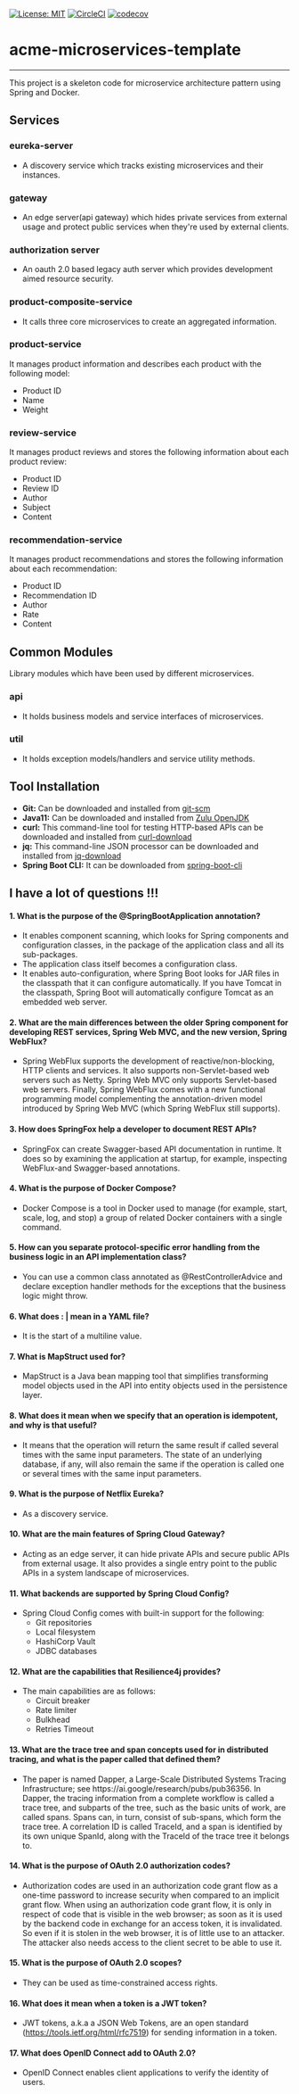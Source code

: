 [![License: MIT](https://img.shields.io/badge/License-MIT-yellow.svg)](https://opensource.org/licenses/MIT)
[![CircleCI](https://img.shields.io/circleci/build/github/uppnrise/acme-microservice-template?token=4335d02d7ba72d490a8a10b2d9c455cab6316b61)](https://app.circleci.com/pipelines/github/uppnrise/acme-microservice-template)
[![codecov](https://codecov.io/gh/uppnrise/acme-microservice-template/branch/master/graph/badge.svg?token=TBR1L2U0FK)](https://codecov.io/gh/uppnrise/acme-microservice-template)
# acme-microservices-template

---
This project is a skeleton code for microservice architecture pattern using Spring and Docker.

## Services

### eureka-server
- A discovery service which tracks existing microservices and their instances.

### gateway
- An edge server(api gateway) which hides private services from external usage and protect public services when they're used by external clients. 

### authorization server
- An oauth 2.0 based legacy auth server which provides development aimed resource security.

### product-composite-service
- It calls three core microservices to create an aggregated information.

### product-service
It manages product information and describes each product with the following model:

- Product ID
- Name
- Weight

### review-service
It manages product reviews and stores the following information about each product review:

- Product ID
- Review ID
- Author
- Subject
- Content

### recommendation-service
It manages product recommendations and stores the following information about each recommendation:

- Product ID
- Recommendation ID
- Author
- Rate
- Content

## Common Modules
Library modules which have been used by different microservices.

### api
- It holds business models and service interfaces of microservices.

### util
- It holds exception models/handlers and service utility methods.

## Tool Installation

- **Git:** Can be downloaded and installed from [git-scm](https://git-scm.com/downloads)
- **Java11:** Can be downloaded and installed from [Zulu OpenJDK](https://www.azul.com/downloads/zulu-community/?version=java-11-lts&package=jdk)
- **curl:** This command-line tool for testing HTTP-based APIs can be downloaded and installed from [curl-download](https://curl.se/download.html)
- **jq:** This command-line JSON processor can be downloaded and installed from [jq-download](https://stedolan.github.io/jq/download/)
- **Spring Boot CLI:** It can be downloaded from [spring-boot-cli](https://docs.spring.io/spring-boot/docs/current/reference/html/getting-started.html#getting-started-installing-the-cli)


## I have a lot of questions !!!

#### 1. What is the purpose of the @SpringBootApplication annotation?
* It enables component scanning, which looks for Spring components and configuration classes, in the package of the application class and all its sub-packages.
* The application class itself becomes a configuration class.
* It enables auto-configuration, where Spring Boot looks for JAR files in the classpath that it can configure automatically. If you have Tomcat in the classpath, Spring Boot will automatically configure Tomcat as an embedded web server.

#### 2. What are the main differences between the older Spring component for developing REST services, Spring Web MVC, and the new version, Spring WebFlux?
* Spring WebFlux supports the development of reactive/non-blocking, HTTP clients and services. It also supports non-Servlet-based web servers such as Netty. Spring Web MVC only supports Servlet-based web servers. Finally, Spring WebFlux comes with a new functional programming model complementing the annotation-driven model introduced by Spring Web MVC (which Spring WebFlux still supports).

#### 3. How does SpringFox help a developer to document REST APIs?
* SpringFox can create Swagger-based API documentation in runtime. It does so by examining the application at startup, for example, inspecting WebFlux-and Swagger-based annotations.

#### 4. What is the purpose of Docker Compose?
* Docker Compose is a tool in Docker used to manage (for example, start, scale, log, and stop) a group of related Docker containers with a single command.

#### 5. How can you separate protocol-specific error handling from the business logic in an API implementation class?
* You can use a common class annotated as @RestControllerAdvice and declare exception handler methods for the exceptions that the business logic might throw.

#### 6. What does : | mean in a YAML file?
* It is the start of a multiline value.

#### 7. What is MapStruct used for?
* MapStruct is a Java bean mapping tool that simplifies transforming model objects used in the API into entity objects used in the persistence layer.

#### 8. What does it mean when we specify that an operation is idempotent, and why is that useful?
* It means that the operation will return the same result if called several times with the same input parameters. The state of an underlying database, if any, will also remain the same if the operation is called one or several times with the same input parameters.

#### 9. What is the purpose of Netflix Eureka?
* As a discovery service.

#### 10. What are the main features of Spring Cloud Gateway?
* Acting as an edge server, it can hide private APIs and secure public APIs from external usage. It also provides a single entry point to the public APIs in a system landscape of microservices.

#### 11. What backends are supported by Spring Cloud Config?
* Spring Cloud Config comes with built-in support for the following:
  * Git repositories 
  * Local filesystem 
  * HashiCorp Vault 
  * JDBC databases
    
#### 12. What are the capabilities that Resilience4j provides?
* The main capabilities are as follows:
  * Circuit breaker 
  * Rate limiter 
  * Bulkhead 
  * Retries Timeout
    
#### 13. What are the trace tree and span concepts used for in distributed tracing, and what is the paper called that defined them?
* The paper is named Dapper, a Large-Scale Distributed Systems Tracing Infrastructure; see https:/​/​ai.​google/​research/​pubs/​pub36356. In Dapper, the tracing information from a complete workflow is called a trace tree, and subparts of the tree, such as the basic units of work, are called spans. Spans can, in turn, consist of sub-spans, which form the trace tree. A correlation ID is called TraceId, and a span is identified by its own unique SpanId, along with the TraceId of the trace tree it belongs to.

#### 14. What is the purpose of OAuth 2.0 authorization codes?
* Authorization codes are used in an authorization code grant flow as a one-time password to increase security when compared to an implicit grant flow. When using an authorization code grant flow, it is only in respect of code that is visible in the web browser; as soon as it is used by the backend code in exchange for an access token, it is invalidated. So even if it is stolen in the web browser, it is of little use to an attacker. The attacker also needs access to the client secret to be able to use it.

#### 15. What is the purpose of OAuth 2.0 scopes?
* They can be used as time-constrained access rights.

#### 16. What does it mean when a token is a JWT token?
* JWT tokens, a.k.a a JSON Web Tokens, are an open standard (https://tools.ietf.org/html/rfc7519) for sending information in a token.
  
#### 17. What does OpenID Connect add to OAuth 2.0?
* OpenID Connect enables client applications to verify the identity of users.

